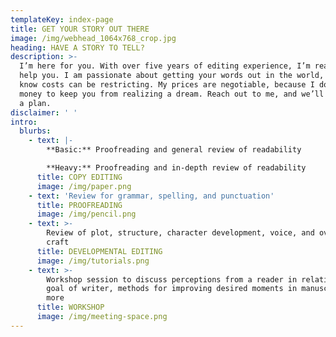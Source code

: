 ```yaml
---
templateKey: index-page
title: GET YOUR STORY OUT THERE
image: /img/webhead_1064x768_crop.jpg
heading: HAVE A STORY TO TELL?
description: >-
  I’m here for you. With over five years of editing experience, I’m ready to
  help you. I am passionate about getting your words out in the world, and I
  know costs can be restricting. My prices are negotiable, because I don’t want
  money to keep you from realizing a dream. Reach out to me, and we’ll work out
  a plan.
disclaimer: ' '
intro:
  blurbs:
    - text: |-
        **Basic:** Proofreading and general review of readability

        **Heavy:** Proofreading and in-depth review of readability
      title: COPY EDITING
      image: /img/paper.png
    - text: 'Review for grammar, spelling, and punctuation'
      title: PROOFREADING
      image: /img/pencil.png
    - text: >-
        Review of plot, structure, character development, voice, and overall
        craft
      title: DEVELOPMENTAL EDITING
      image: /img/tutorials.png
    - text: >-
        Workshop session to discuss perceptions from a reader in relation to
        goal of writer, methods for improving desired moments in manuscript, and
        more
      title: WORKSHOP
      image: /img/meeting-space.png
---
```


